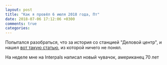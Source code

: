 ```yaml
---
layout: post
title: "Как я провёл 6 июля 2018 года, Пт"
date: 2018-07-06 17:12:06 +0300
comments: true
categories: 
---
```



Попытался разобраться, что за история со станцией "Деловой центр", и нашел [вот такую статью](https://dmrog.livejournal.com/572287.html), из которой ничего не понял.

На неделе мне на Interpals написал новый чувачок, американец 70 лет